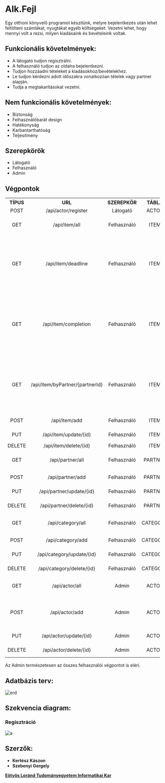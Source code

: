 [Eötvös Loránd Tudományegyetem Informatikai Kar]: http://inf.elte.hu

# Alk.Fejl

Egy otthoni könyvelő programot készítünk, melyre bejelentkezés után lehet feltölteni számlákat, nyugtákat egyéb költségeket. Vezetni lehet, hogy mennyi volt a rezsi, milyen kiadásaink és bevételeink voltak.

## Funkcionális követelmények:

+ A látogató tudjon regisztrálni.
+ A felhasználó tudjon az oldalra bejelentkezni.
+ Tudjon hozzáadni tételeket a kiadásokhoz/bevételekhez.
+ Le tudjon kérdezni adott időszakra vonatkozóan tételek vagy partner alapján.
+ Tudja a megtakarításokat vezetni.

## Nem funkcionális követelmények:

+ Biztonság
+ Felhasználóbarát design
+ Hatékonyság
+ Karbantarthatóság
+ Teljesítmény

## Szerepkörök

+ Látogató
+ Felhasználó
+ Admin

## Végpontok

<table align="center" width="100%">
    <tr align="center" width="100%">
        <th width="20%">TÍPUS</th>
        <th width="20%">URL</th>
        <th width="20%">SZEREPKÖR</th>
        <th width="20%">TÁBLA</th>
        <th width="20%">LEÍRÁS</th>
    </tr>
    <tr align="center" width="100%">
        <td align="center" width="20%">POST</td>
        <td align="center" width="20%">/api/actor/register</td>
        <td align="center" width="20%">Látogató</td>
        <td align="center" width="20%">ACTOR</td>
        <td align="left" width="20%">regisztráció</td>
    </tr>
    <tr align="center" width="100%">
        <td align="center" width="20%">GET</td>
        <td align="center" width="20%">/api/item/all</td>
        <td align="center" width="20%">Felhasználó</td>
        <td align="center" width="20%">ITEM</td>
        <td align="left" width="20%">lekéri az összes tételét</td>
    </tr>
    <tr align="center" width="100%">
        <td align="center" width="20%">GET</td>
        <td align="center" width="20%">/api/item/deadline</td>
        <td align="center" width="20%">Felhasználó</td>
        <td align="center" width="20%">ITEM</td>
        <td align="left" width="20%">kettő fizetési határidő dátum paraméterrel lekéri az összes tételét az adott időszakban</td>
    </tr>
    <tr align="center" width="100%">
        <td align="center" width="20%">GET</td>
        <td align="center" width="20%">/api/item/completion</td>
        <td align="center" width="20%">Felhasználó</td>
        <td align="center" width="20%">ITEM</td>
        <td align="left" width="20%">kettő teljesítési határidő dátum paraméterrel lekéri az összes tételét az adott időszakban</td>
    </tr>
    <tr align="center" width="100%">
        <td align="center" width="20%">GET</td>
        <td align="center" width="20%">/api/item/byPartner/{partnerId}</td>
        <td align="center" width="20%">Felhasználó</td>
        <td align="center" width="20%">ITEM</td>
        <td align="left" width="20%">egy partner azonosítója paraméterrel lekéri az összes tételét amik ahhoz a partnerhez tartozak</td>
    </tr>
    <tr align="center" width="100%">
        <td align="center" width="20%">POST</td>
        <td align="center" width="20%">/api/item/add</td>
        <td align="center" width="20%">Felhasználó</td>
        <td align="center" width="20%">ITEM</td>
        <td align="left" width="20%">tételt hozzáad</td>
    </tr>
    <tr align="center" width="100%">
        <td align="center" width="20%">PUT</td>
        <td align="center" width="20%">/api/item/update/{id}</td>
        <td align="center" width="20%">Felhasználó</td>
        <td align="center" width="20%">ITEM</td>
        <td align="left" width="20%">tételt módosít</td>
    </tr>    
    <tr align="center" width="100%">
        <td align="center" width="20%">DELETE</td>
        <td align="center" width="20%">/api/item/delete/{id}</td>
        <td align="center" width="20%">Felhasználó</td>
        <td align="center" width="20%">ITEM</td>
        <td align="left" width="20%">tételt töröl</td>
    </tr>
    <tr align="center" width="100%">
        <td align="center" width="20%">GET</td>
        <td align="center" width="20%">/api/partner/all</td>
        <td align="center" width="20%">Felhasználó</td>
        <td align="center" width="20%">PARTNER</td>
        <td align="left" width="20%">lekéri az összes partnerét</td>
    </tr>
    <tr align="center" width="100%">
        <td align="center" width="20%">POST</td>
        <td align="center" width="20%">/api/partner/add</td>
        <td align="center" width="20%">Felhasználó</td>
        <td align="center" width="20%">PARTNER</td>
        <td align="left" width="20%">partnert hozzáad</td>
    </tr>
    <tr align="center" width="100%">
        <td align="center" width="20%">PUT</td>
        <td align="center" width="20%">/api/partner/update/{id}</td>
        <td align="center" width="20%">Felhasználó</td>
        <td align="center" width="20%">PARTNER</td>
        <td align="left" width="20%">partnert módosít</td>
    </tr>    
    <tr align="center" width="100%">
        <td align="center" width="20%">DELETE</td>
        <td align="center" width="20%">/api/partner/delete/{id}</td>
        <td align="center" width="20%">Felhasználó</td>
        <td align="center" width="20%">PARTNER</td>
        <td align="left" width="20%">partnert töröl</td>
    </tr>
    <tr align="center" width="100%">
        <td align="center" width="20%">GET</td>
        <td align="center" width="20%">/api/category/all</td>
        <td align="center" width="20%">Felhasználó</td>
        <td align="center" width="20%">CATEGORY</td>
        <td align="left" width="20%">lekéri az összes kategóriát</td>
    </tr>
    <tr align="center" width="100%">
        <td align="center" width="20%">POST</td>
        <td align="center" width="20%">/api/category/add</td>
        <td align="center" width="20%">Felhasználó</td>
        <td align="center" width="20%">CATEGORY</td>
        <td align="left" width="20%">kategóriát hozzáad</td>
    </tr>
    <tr align="center" width="100%">
        <td align="center" width="20%">PUT</td>
        <td align="center" width="20%">/api/category/update/{id}</td>
        <td align="center" width="20%">Felhasználó</td>
        <td align="center" width="20%">CATEGORY</td>
        <td align="left" width="20%">kategóriát módosít</td>
    </tr>    
    <tr align="center" width="100%">
        <td align="center" width="20%">DELETE</td>
        <td align="center" width="20%">/api/category/delete/{id}</td>
        <td align="center" width="20%">Felhasználó</td>
        <td align="center" width="20%">CATEGORY</td>
        <td align="left" width="20%">kategóriát töröl</td>
    </tr>
        <tr align="center" width="100%">
        <td align="center" width="20%">GET</td>
        <td align="center" width="20%">/api/actor/all</td>
        <td align="center" width="20%">Admin</td>
        <td align="center" width="20%">ACTOR</td>
        <td align="left" width="20%">lekéri az összes felhasználót</td>
    </tr>
    <tr align="center" width="100%">
        <td align="center" width="20%">POST</td>
        <td align="center" width="20%">/api/actor/add</td>
        <td align="center" width="20%">Admin</td>
        <td align="center" width="20%">ACTOR</td>
        <td align="left" width="20%">felhasználót hozzáad, nem regisztráción keresztül</td>
    </tr>
    <tr align="center" width="100%">
        <td align="center" width="20%">PUT</td>
        <td align="center" width="20%">/api/actor/update/{id}</td>
        <td align="center" width="20%">Admin</td>
        <td align="center" width="20%">ACTOR</td>
        <td align="left" width="20%">felhasználót módosít</td>
    </tr>    
    <tr align="center" width="100%">
        <td align="center" width="20%">DELETE</td>
        <td align="center" width="20%">/api/actor/delete/{id}</td>
        <td align="center" width="20%">Admin</td>
        <td align="center" width="20%">ACTOR</td>
        <td align="left" width="20%">felhasználót töröl</td>
    </tr>
</table>

Az Admin természetesen az összes felhasználói végpontot is eléri.

## Adatbázis terv:
![erd](https://user-images.githubusercontent.com/17639500/47970635-80731580-e088-11e8-9735-4f35f8f5718c.PNG)

## Szekvencia diagram:
### Regisztráció
![a](https://user-images.githubusercontent.com/36520783/47970949-3d1aa600-e08c-11e8-8773-7870571261f0.PNG)
<!---
<table align="center" width="100%">
    <th colspan="3" width="100%">ACTOR</th>
    <tr align="center" width="100%">
        <th width="33%">ATTRIBÚTUM</th>
        <th width="33%">TÍPUS</th>
        <th width="33%">LEÍRÁS</th>
    </tr>
    <tr align="center" width="100%">
        <td align="center" width="33%">ID</td>
        <td align="center" width="33%">BIGINT</td>
        <td align="justify" width="33%">felhasználó azonosítója (PK)</td>
    <tr align="center" width="100%">
        <td align="center" width="33%">FIRST_NAME</td>
        <td align="center" width="33%">VARCHAR2(30)</td>
        <td align="justify" width="33%">felhasználó keresztneve</td>
    </tr>
    <tr align="center" width="100%">
        <td align="center" width="33%">LAST_NAME</td>
        <td align="center" width="33%">VARCHAR2(30)</td>
        <td align="justify" width="33%">felhasználó vezetékneve</td>
    </tr>
    <tr align="center" width="100%">
        <td align="center" width="33%">PASSWORD</td>
        <td align="center" width="33%">VARCHAR2(60)</td>
        <td align="justify" width="33%">hashelt jelszó</td>
    </tr>
    <tr align="center" width="100%">
        <td align="center" width="33%">EMAIL</td>
        <td align="center" width="33%">VARCHAR2(50)</td>
        <td align="justify" width="33%">email cím</td>
    </tr>
    <tr align="center" width="100%">
        <td align="center" width="33%">BALANCE</td>
        <td align="center" width="33%">BIGINT</td>
        <td align="justify" width="33%">felhasználó egyenlege</td>
    </tr>
</table>

<table align="center" width="100%">
    <th colspan="3" width="100%">PARTNER</th>
    <tr align="center" width="100%">
        <th width="33%">ATTRIBÚTUM</th>
        <th width="33%">TÍPUS</th>
        <th width="33%">LEÍRÁS</th>
    </tr>
    <tr align="center" width="100%">
        <td align="center" width="33%">ID</td>
        <td align="center" width="33%">BIGINT</td>
        <td align="justify" width="33%">partner azonosítója (PK)</td>
    <tr align="center" width="100%">
        <td align="center" width="33%">NAME</td>
        <td align="center" width="33%">VARCHAR2(60)</td>
        <td align="justify" width="33%">partner/cég neve</td>
    </tr>
    <tr align="center" width="100%">
        <td align="center" width="33%">CITY</td>
        <td align="center" width="33%">VARCHAR2(60)</td>
        <td align="justify" width="33%">partner/cég városa</td>
    </tr>
    <tr align="center" width="100%">
        <td align="center" width="33%">ADDRESS</td>
        <td align="center" width="33%">VARCHAR2(60)</td>
        <td align="justify" width="33%">partner/cég címe</td>
    </tr>
    <tr align="center" width="100%">
        <td align="center" width="33%">TAX_NUM</td>
        <td align="center" width="33%">VARCHAR2(11)</td>
        <td align="justify" width="33%">adószám</td>
    </tr>
</table>

<table align="center" width="100%">
    <th colspan="3" width="100%">ITEM</th>
    <tr align="center" width="100%">
        <th width="33%">ATTRIBÚTUM</th>
        <th width="33%">TÍPUS</th>
        <th width="33%">LEÍRÁS</th>
    </tr>
    <tr align="center" width="100%">
        <td align="center" width="33%">ID</td>
        <td align="center" width="33%">BIGINT</td>
        <td align="justify" width="33%">tétel azonosítója (PK)</td>
    </tr>
    <tr align="center" width="100%">
        <td align="center" width="33%">ACTOR_ID</td>
        <td align="center" width="33%">BIGINT</td>
        <td align="justify" width="33%">tulajdonos azonosítója (FK)</td>
    </tr>
    <tr align="center" width="100%">
        <td align="center" width="33%">CATEGORY</td>
        <td align="center" width="33%">VARCHAR2(30)</td>
        <td align="justify" width="33%">a tétel kategóriája (FK)</td>
    </tr>
    <tr align="center" width="100%">
        <td align="center" width="33%">NAME</td>
        <td align="center" width="33%">VARCHAR2(50)</td>
        <td align="justify" width="33%">a tétel neve</td>
    </tr>
    <tr align="center" width="100%">
        <td align="center" width="33%">PARTNER_ID</td>
        <td align="center" width="33%">BIGINT</td>
        <td align="justify" width="33%">a partner azonosítója</td>
    </tr>
    <tr align="center" width="100%">
        <td align="center" width="33%">AMOUNT</td>
        <td align="center" width="33%">BIGINT</td>
        <td align="justify" width="33%">a tétel összege</td>
    </tr>
    <tr align="center" width="100%">
        <td align="center" width="33%">DATE_OF_DEADLINE</td>
        <td align="center" width="33%">DATE</td>
        <td align="justify" width="33%">a tétel fizetési határideje</td>
    </tr>
    <tr align="center" width="100%">
        <td align="center" width="33%">DATE_OF_COMPLETION</td>
        <td align="center" width="33%">DATE</td>
        <td align="justify" width="33%">a tétel teljesítésének ideje</td>
    </tr>
    <tr align="center" width="100%">
        <td align="center" width="33%">DESCRIPTION</td>
        <td align="center" width="33%">VARCHAR2(50)</td>
        <td align="justify" width="33%">a tételhez tartozó megjegyzés</td>
    </tr>
</table>

<table align="center" width="100%">
    <th colspan="3" width="100%">CATEGORY</th>
    <tr align="center" width="100%">
        <th width="33%">ATTRIBÚTUM</th>
        <th width="33%">TÍPUS</th>
        <th width="33%">LEÍRÁS</th>
    </tr>
    <tr align="center" width="100%">
        <td align="center" width="33%">ID</td>
        <td align="center" width="33%">BIGINT</td>
        <td align="justify" width="33%">a kategória azonosítója (PK)</td>
    </tr>
    <tr align="center" width="100%">
        <td align="center" width="33%">CATEGORY</td>
        <td align="center" width="33%">VARCHAR2(30)</td>
        <td align="justify" width="33%">kategória megnevezése</td>
    </tr>
</table>
--->
## Szerzők:

+ **Kertész Kászon**
+ **Szebenyi Gergely**

**[Eötvös Loránd Tudományegyetem Informatikai Kar]**
